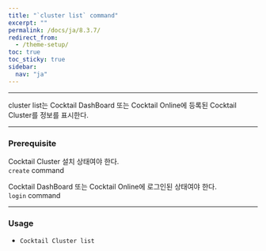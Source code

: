 ```yaml
---
title: "`cluster list` command"
excerpt: ""
permalink: /docs/ja/8.3.7/
redirect_from:
  - /theme-setup/
toc: true
toc_sticky: true
sidebar:
  nav: "ja"
---
```


---
cluster list는 Cocktail DashBoard 또는 Cocktail Online에 등록된 Cocktail Cluster를 정보를 표시한다. 

---

### Prerequisite
Cocktail Cluster 설치 상태여야 한다.  
`create` command 

Cocktail DashBoard 또는 Cocktail Online에 로그인된 상태여야 한다.  
`login` command 

----
### Usage

* `Cocktail Cluster list`